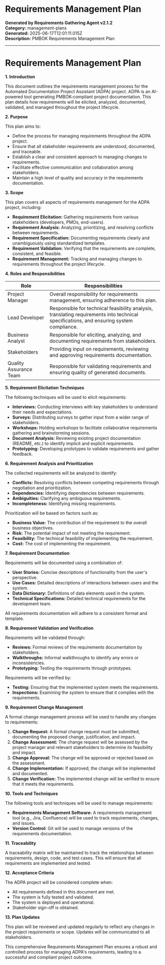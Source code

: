 # Requirements Management Plan

**Generated by Requirements Gathering Agent v2.1.2**  
**Category:** management-plans  
**Generated:** 2025-06-17T12:01:11.015Z  
**Description:** PMBOK Requirements Management Plan

---

# Requirements Management Plan

**1. Introduction**

This document outlines the requirements management process for the Automated Documentation Project Assistant (ADPA) project.  ADPA is an AI-powered tool generating PMBOK-compliant project documentation. This plan details how requirements will be elicited, analyzed, documented, validated, and managed throughout the project lifecycle.

**2. Purpose**

This plan aims to:

* Define the process for managing requirements throughout the ADPA project.
* Ensure that all stakeholder requirements are understood, documented, and traceable.
* Establish a clear and consistent approach to managing changes to requirements.
* Facilitate effective communication and collaboration among stakeholders.
* Maintain a high level of quality and accuracy in the requirements documentation.


**3. Scope**

This plan covers all aspects of requirements management for the ADPA project, including:

* **Requirement Elicitation:** Gathering requirements from various stakeholders (developers, PMOs, end-users).
* **Requirement Analysis:** Analyzing, prioritizing, and resolving conflicts between requirements.
* **Requirement Specification:** Documenting requirements clearly and unambiguously using standardized templates.
* **Requirement Validation:** Verifying that the requirements are complete, consistent, and feasible.
* **Requirement Management:** Tracking and managing changes to requirements throughout the project lifecycle.


**4. Roles and Responsibilities**

| Role                  | Responsibilities                                                                                                                               |
|-----------------------|----------------------------------------------------------------------------------------------------------------------------------------------|
| Project Manager        | Overall responsibility for requirements management, ensuring adherence to this plan.                                                            |
| Lead Developer         | Responsible for technical feasibility analysis, translating requirements into technical specifications, and ensuring system compliance.         |
| Business Analyst       | Responsible for eliciting, analyzing, and documenting requirements from stakeholders.                                                       |
| Stakeholders           | Providing input on requirements, reviewing and approving requirements documentation.                                                          |
| Quality Assurance Team | Responsible for validating requirements and ensuring quality of generated documents.                                                        |


**5. Requirement Elicitation Techniques**

The following techniques will be used to elicit requirements:

* **Interviews:** Conducting interviews with key stakeholders to understand their needs and expectations.
* **Surveys:** Distributing surveys to gather input from a wider range of stakeholders.
* **Workshops:** Holding workshops to facilitate collaborative requirements gathering and brainstorming sessions.
* **Document Analysis:** Reviewing existing project documentation (README, etc.) to identify implicit and explicit requirements.
* **Prototyping:** Developing prototypes to validate requirements and gather feedback.


**6. Requirement Analysis and Prioritization**

The collected requirements will be analyzed to identify:

* **Conflicts:** Resolving conflicts between competing requirements through negotiation and prioritization.
* **Dependencies:** Identifying dependencies between requirements.
* **Ambiguities:** Clarifying any ambiguous requirements.
* **Incompleteness:** Identifying missing requirements.

Prioritization will be based on factors such as:

* **Business Value:** The contribution of the requirement to the overall business objectives.
* **Risk:** The potential impact of not meeting the requirement.
* **Feasibility:** The technical feasibility of implementing the requirement.
* **Cost:** The cost of implementing the requirement.


**7. Requirement Documentation**

Requirements will be documented using a combination of:

* **User Stories:** Concise descriptions of functionality from the user's perspective.
* **Use Cases:** Detailed descriptions of interactions between users and the system.
* **Data Dictionary:** Definitions of data elements used in the system.
* **Technical Specifications:** Detailed technical requirements for the development team.

All requirements documentation will adhere to a consistent format and template.


**8. Requirement Validation and Verification**

Requirements will be validated through:

* **Reviews:** Formal reviews of the requirements documentation by stakeholders.
* **Walkthroughs:** Informal walkthroughs to identify any errors or inconsistencies.
* **Prototyping:** Testing the requirements through prototypes.

Requirements will be verified by:

* **Testing:** Ensuring that the implemented system meets the requirements.
* **Inspections:** Examining the system to ensure that it complies with the requirements.


**9. Requirement Change Management**

A formal change management process will be used to handle any changes to requirements:

1. **Change Request:** A formal change request must be submitted, documenting the proposed change, justification, and impact.
2. **Change Assessment:** The change request will be assessed by the project manager and relevant stakeholders to determine its feasibility and impact.
3. **Change Approval:**  The change will be approved or rejected based on the assessment.
4. **Change Implementation:** If approved, the change will be implemented and documented.
5. **Change Verification:** The implemented change will be verified to ensure that it meets the requirements.


**10. Tools and Techniques**

The following tools and techniques will be used to manage requirements:

* **Requirements Management Software:** A requirements management tool (e.g., Jira, Confluence) will be used to track requirements, changes, and issues.
* **Version Control:** Git will be used to manage versions of the requirements documentation.


**11. Traceability**

A traceability matrix will be maintained to track the relationships between requirements, design, code, and test cases. This will ensure that all requirements are implemented and tested.


**12. Acceptance Criteria**

The ADPA project will be considered complete when:

* All requirements defined in this document are met.
* The system is fully tested and validated.
* The system is deployed and operational.
* Stakeholder sign-off is obtained.


**13. Plan Updates**

This plan will be reviewed and updated regularly to reflect any changes in the project requirements or scope.  Updates will be communicated to all stakeholders.


This comprehensive Requirements Management Plan ensures a robust and controlled process for managing ADPA's requirements, leading to a successful and compliant project outcome.
